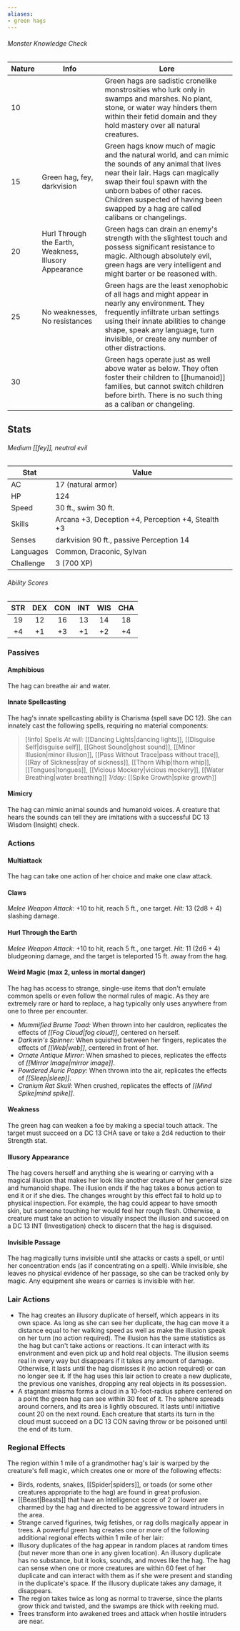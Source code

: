 ```yaml
---
aliases:
- green hags
---
```

###### Monster Knowledge Check
| **Nature** | **Info**                                              | **Lore**                                                                                                                                                                                                                                                                                      |
| ---------- | ----------------------------------------------------- | --------------------------------------------------------------------------------------------------------------------------------------------------------------------------------------------------------------------------------------------------------------------------------------------- |
| 10         |                                                       | Green hags are sadistic cronelike monstrosities who lurk only in swamps and marshes. No plant, stone, or water way hinders them within their fetid domain and they hold mastery over all natural creatures.                                                                                   |
| 15         | Green hag, fey, darkvision                            | Green hags know much of magic and the natural world, and can mimic the sounds of any animal that lives near their lair. Hags can magically swap their foul spawn with the unborn babes of other races. Children suspected of having been swapped by a hag are called calibans or changelings. |
| 20         | Hurl Through the Earth, Weakness, Illusory Appearance | Green hags can drain an enemy's strength with the slightest touch and possess significant resistance to magic. Although absolutely evil, green hags are very intelligent and might barter or be reasoned with.                                                                                |
| 25         | No weaknesses, No resistances                         | Green hags are the least xenophobic of all hags and might appear in nearly any environment. They frequently infiltrate urban settings using their innate abilities to change shape, speak any language, turn invisible, or create any number of other distractions.                           |
| 30         |                                                       | Green hags operate just as well above water as below. They often foster their children to [[humanoid]] families, but cannot switch children before birth. There is no such thing as a caliban or changeling.                                                                                  |
## Stats
###### *Medium [[fey]], neutral evil*
| Stat      | Value                                              |
| --------- | -------------------------------------------------- |
| AC        | 17 (natural armor)                                 |
| HP        | 124                                                |
| Speed     | 30 ft., swim 30 ft.                                |
| Skills    | Arcana +3, Deception +4, Perception +4, Stealth +3 |
| Senses    | darkvision 90 ft., passive Perception 14           |
| Languages | Common, Draconic, Sylvan                           |
| Challenge | 3 (700 XP)                                         |
###### *Ability Scores*
| STR | DEX | CON | INT | WIS | CHA |
|:---:|:---:|:---:|:---:|:---:|:---:|
| 19  | 12  | 16  | 13  | 14  | 18  |
| +4  | +1  | +3  | +1  | +2  | +4  |
### Passives
#### Amphibious
The hag can breathe air and water.
#### Innate Spellcasting
The hag's innate spellcasting ability is Charisma (spell save DC 12). She can innately cast the following spells, requiring no material components:
>[!info] Spells 
>*At will:* [[Dancing Lights|dancing lights]], [[Disguise Self|disguise self]], [[Ghost Sound|ghost sound]], [[Minor Illusion|minor illusion]], [[Pass Without Trace|pass without trace]], [[Ray of Sickness|ray of sickness]], [[Thorn Whip|thorn whip]], [[Tongues|tongues]], [[Vicious Mockery|vicious mockery]], [[Water Breathing|water breathing]]
>*1/day:* [[Spike Growth|spike growth]]
#### Mimicry
The hag can mimic animal sounds and humanoid voices. A creature that hears the sounds can tell they are imitations with a successful DC 13 Wisdom (Insight) check.
### Actions
#### Multiattack
The hag can take one action of her choice and make one claw attack.
#### Claws
*Melee Weapon Attack:* +10 to hit, reach 5 ft., one target.
*Hit:* 13 (2d8 + 4) slashing damage.
#### Hurl Through the Earth
*Melee Weapon Attack:* +10 to hit, reach 5 ft., one target.
*Hit:* 11 (2d6 + 4) bludgeoning damage, and the target is teleported 15 ft. away from the hag.
#### Weird Magic (max 2, unless in mortal danger)
The hag has access to strange, single-use items that don't emulate common spells or even follow the normal rules of magic. As they are extremely rare or hard to replace, a hag typically only uses anywhere from one to three per encounter.
- *Mummified Brume Toad:* When thrown into her cauldron, replicates the effects of *[[Fog Cloud|fog cloud]]*, centered on herself.
- *Darkwin's Spinner:* When squished between her fingers, replicates the effects of *[[Web|web]]*, centered in front of her.
- *Ornate Antique Mirror:* When smashed to pieces, replicates the effects of *[[Mirror Image|mirror image]]*.
- *Powdered Auric Poppy:* When thrown into the air, replicates the effects of *[[Sleep|sleep]]*.
- *Cranium Rat Skull:* When crushed, replicates the effects of *[[Mind Spike|mind spike]]*.
#### Weakness
The green hag can weaken a foe by making a special touch attack. The target must succeed on a DC 13 CHA save or take a 2d4 reduction to their Strength stat.
#### Illusory Appearance
The hag covers herself and anything she is wearing or carrying with a magical illusion that makes her look like another creature of her general size and humanoid shape. The illusion ends if the hag takes a bonus action to end it or if she dies. 
The changes wrought by this effect fail to hold up to physical inspection. For example, the hag could appear to have smooth skin, but someone touching her would feel her rough flesh. Otherwise, a creature must take an action to visually inspect the illusion and succeed on a DC 13 INT (Investigation) check to discern that the hag is disguised.
#### Invisible Passage
The hag magically turns invisible until she attacks or casts a spell, or until her concentration ends (as if concentrating on a spell). While invisible, she leaves no physical evidence of her passage, so she can be tracked only by magic. Any equipment she wears or carries is invisible with her.
### Lair Actions
- The hag creates an illusory duplicate of herself, which appears in its own space. As long as she can see her duplicate, the hag can move it a distance equal to her walking speed as well as make the illusion speak on her turn (no action required). The illusion has the same statistics as the hag but can't take actions or reactions. It can interact with its environment and even pick up and hold real objects. The illusion seems real in every way but disappears if it takes any amount of damage. Otherwise, it lasts until the hag dismisses it (no action required) or can no longer see it. If the hag uses this lair action to create a new duplicate, the previous one vanishes, dropping any real objects in its possession.
- A stagnant miasma forms a cloud in a 10-foot-radius sphere centered on a point the green hag can see within 30 feet of it. The sphere spreads around corners, and its area is lightly obscured. It lasts until initiative count 20 on the next round. Each creature that starts its turn in the cloud must succeed on a DC 13 CON saving throw or be poisoned until the end of its turn.
### Regional Effects
The region within 1 mile of a grandmother hag's lair is warped by the creature's fell magic, which creates one or more of the following effects:
- Birds, rodents, snakes, [[Spider|spiders]], or toads (or some other creatures appropriate to the hag) are found in great profusion.
- [[Beast|Beasts]] that have an Intelligence score of 2 or lower are charmed by the hag and directed to be aggressive toward intruders in the area.
- Strange carved figurines, twig fetishes, or rag dolls magically appear in trees.
A powerful green hag creates one or more of the following additional regional effects within 1 mile of her lair:
- Illusory duplicates of the hag appear in random places at random times (but never more than one in any given location). An illusory duplicate has no substance, but it looks, sounds, and moves like the hag. The hag can sense when one or more creatures are within 60 feet of her duplicate and can interact with them as if she were present and standing in the duplicate's space. If the illusory duplicate takes any damage, it disappears.
- The region takes twice as long as normal to traverse, since the plants grow thick and twisted, and the swamps are thick with reeking mud.
- Trees transform into awakened trees and attack when hostile intruders are near.